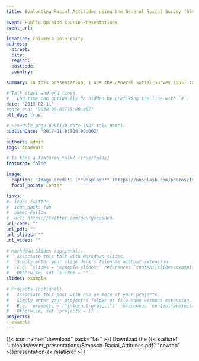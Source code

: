```yaml
---
title: Evaluating Racial Attitudes using the General Social Survey (GSS)

event: Public Opinion Course Presentations
event_url:

location: Columbia University
address:
  street: 
  city: 
  region: 
  postcode:
  country:

summary: In this presentation, I use the General Social Survey (GSS) to present changes in American racial attitudes by demographic subgroups. Topics covered include attitudes regarding discrimination (broadly), housing discrimination, school district busing, government aid, and workplace affirmative action.

# Talk start and end times.
#   End time can optionally be hidden by prefixing the line with `#`.
date: "2019-02-11"
#date_end: "2030-06-01T15:00:00Z"
all_day: true

# Schedule page publish date (NOT talk date).
publishDate: "2017-01-01T00:00:00Z"

authors: admin
tags: Academic

# Is this a featured talk? (true/false)
featured: false

image:
  caption: 'Image credit: [**Unsplash**](https://unsplash.com/photos/f6PNAO4Kn18)'
  focal_point: Center

links:
#- icon: twitter
#  icon_pack: fab
#  name: Follow
#  url: https://twitter.com/georgecushen
url_code: ""
url_pdf: ""
url_slides: ""
url_video: ""

# Markdown Slides (optional).
#   Associate this talk with Markdown slides.
#   Simply enter your slide deck's filename without extension.
#   E.g. `slides = "example-slides"` references `content/slides/example-slides.md`.
#   Otherwise, set `slides = ""`.
slides: example

# Projects (optional).
#   Associate this post with one or more of your projects.
#   Simply enter your project's folder or file name without extension.
#   E.g. `projects = ["internal-project"]` references `content/project/deep-learning/index.md`.
#   Otherwise, set `projects = []`.
projects:
- example
---
```


{{< icon name="download" pack="fas" >}} Download the {{< staticref "uploads/event_presentations/Simpson-Racial_Attitudes.pdf" "newtab" >}}presentation{{< /staticref >}}
